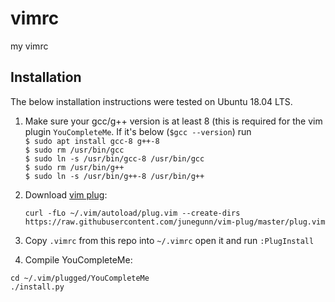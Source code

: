 # vimrc
my vimrc

## Installation

The below installation instructions were tested on Ubuntu 18.04 LTS.

1. Make sure your gcc/g++ version is at least 8 (this is required for 
the vim plugin `YouCompleteMe`. If it's below (`$gcc --version`) 
run   
`$ sudo apt install gcc-8 g++-8`  
`$ sudo rm /usr/bin/gcc`  
`$ sudo ln -s /usr/bin/gcc-8 /usr/bin/gcc`  
`$ sudo rm /usr/bin/g++`  
`$ sudo ln -s /usr/bin/g++-8 /usr/bin/g++`  


2. Download [vim plug](https://github.com/junegunn/vim-plug):   
   ```
   curl -fLo ~/.vim/autoload/plug.vim --create-dirs https://raw.githubusercontent.com/junegunn/vim-plug/master/plug.vim
   ```

3. Copy `.vimrc` from this repo into  `~/.vimrc` open it and run `:PlugInstall`  

4. Compile YouCompleteMe:   
```
cd ~/.vim/plugged/YouCompleteMe
./install.py
```


